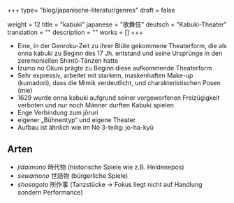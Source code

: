 +++
type= "blog/japanische-literatur/genres"
draft = false

weight = 12
title = "kabuki"
japanese = "歌舞伎"
deutsch = "Kabuki-Theater"
translation = ""
description = ""
works = []
+++

- Eine, in der Genroku-Zeit zu ihrer Blüte gekommene Theaterform, die als onna kabuki zu Beginn des 17 Jh. entstand und seine Ursprünge in den zeremoniellen Shintō-Tänzen hatte
- Izumo no Okuni prägte zu Beginn diese aufkommende Theaterform
- Sehr expressiv, arbeitet mit starkem, maskenhaften Make-up (kumadori), dass die Mimik verdeutlicht, und charakteristischen Posen (mie)
- 1629 wurde onna kabuki aufgrund seiner vorgeworfenen Freizügigkeit verboten und nur noch Männer durften Kabuki spielen
- Enge Verbindung zum jōruri
- eigener „Bühnentyp“ und eigene Theater
- Aufbau ist ähnlich wie im Nō 3-teilig: jo-ha-kyū

## Arten

- *jidaimono* 時代物 (historische Spiele wie z.B. Heldenepos)
- *sewamono* 世話物 (bürgerliche Spiele)
- *shosagoto* 所作事 (Tanzstücke -> Fokus liegt nicht auf Handlung sondern Performance)

<!--TODO: Bild Bühne-->

